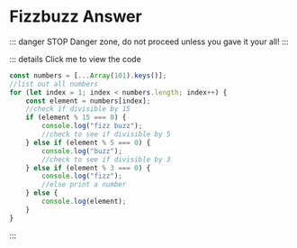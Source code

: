 # Fizzbuzz Answer

::: danger STOP
Danger zone, do not proceed unless you gave it your all!
:::

::: details Click me to view the code

```js
const numbers = [...Array(101).keys()]; 
//list out all numbers 
for (let index = 1; index < numbers.length; index++) { 
    const element = numbers[index]; 
    //check if divisible by 15 
    if (element % 15 === 0) { 
        console.log("fizz buzz"); 
        //check to see if divisible by 5 
    } else if (element % 5 === 0) { 
        console.log("buzz"); 
        //check to see if divisible by 3 
    } else if (element % 3 === 0) { 
        console.log("fizz"); 
        //else print a number 
    } else { 
        console.log(element); 
    } 
}
```
:::